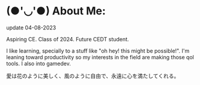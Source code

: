 # (●'◡'●) About Me:
update 04-08-2023

Aspiring CE. Class of 2024. Future CEDT student.

I like learning, specially to a stuff like "oh hey! this might be possible!".
I'm leaning toward productivity so my interests in the field are making those qol tools.
I also into gamedev.

愛は花のように美しく、風のように自由で、永遠に心を満たしてくれる。
